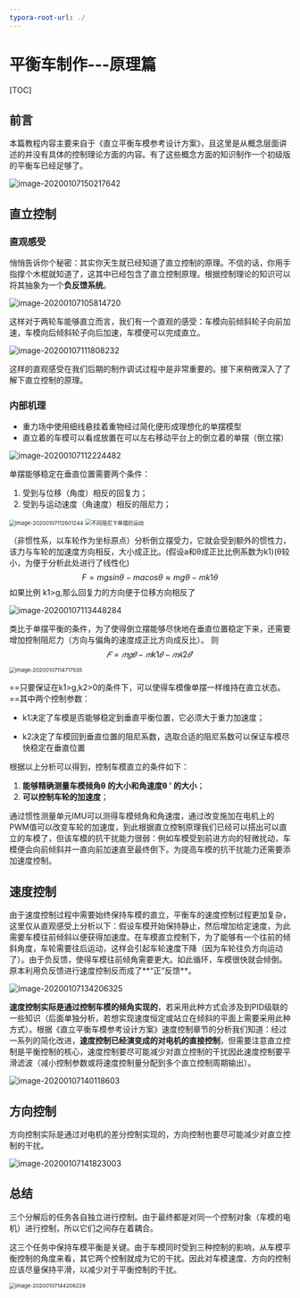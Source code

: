 ```yaml
---
typora-root-url: ./
---
```


# 平衡车制作---原理篇

[TOC]

## 前言

本篇教程内容主要来自于《直立平衡车模参考设计方案》，且这里是从概念层面讲述的并没有具体的控制理论方面的内容。有了这些概念方面的知识制作一个初级版的平衡车已经足够了。



![image-20200107150217642](images/image-20200107150217642.png)

## 直立控制

### 直观感受

悄悄告诉你个秘密：其实你天生就已经知道了直立控制的原理。不信的话，你用手指撑个木棍就知道了，这其中已经包含了直立控制原理。根据控制理论的知识可以将其抽象为一个**负反馈系统**。

![image-20200107105814720](images/image-20200107105814720.png)

这样对于两轮车能够直立而言，我们有一个直观的感受：车模向前倾斜轮子向前加速，车模向后倾斜轮子向后加速，车模便可以完成直立。

![image-20200107111808232](images/image-20200107111808232.png)

这样的直观感受在我们后期的制作调试过程中是非常重要的。接下来稍微深入了了解下直立控制的原理。

### 内部机理

- 重力场中使用细线悬挂着重物经过简化便形成理想化的单摆模型
- 直立着的车模可以看成放置在可以左右移动平台上的倒立着的单摆（倒立摆）

![image-20200107112224482](./images/image-20200107112224482.png)

单摆能够稳定在垂直位置需要两个条件：

1. 受到与位移（角度）相反的回复力；
2. 受到与运动速度（角速度）相反的阻尼力；

<img src="./images/image-20200107112601244.png" alt="image-20200107112601244" style="zoom: 67%;" /> <img src="./images/image-20200107113022137.png" alt="不同阻尼下单摆的运动" style="zoom: 67%;" />

（非惯性系，以车轮作为坐标原点）分析倒立摆受力，它就会受到额外的惯性力，该力与车轮的加速度方向相反，大小成正比。(假设a和θ成正比比例系数为k1)(θ较小，为便于分析此处进行了线性化)
$$
F = mgsinθ - macosθ ≈ mgθ - mk1θ
$$
如果比例 k1>g,那么回复力的方向便于位移方向相反了 

![image-20200107113448284](images/image-20200107113448284.png)

类比于单摆平衡的条件，为了使得倒立摆能够尽快地在垂直位置稳定下来，还需要增加控制阻尼力（方向与偏角的速度成正比方向成反比）。 则
$$
𝐹=𝑚𝑔𝜃−𝑚k1𝜃−𝑚𝑘2𝜃’
$$
​                                                     <img src="images/image-20200107114717535.png" alt="image-20200107114717535" style="zoom:67%;" />

==只要保证在k1>g,k2>0的条件下，可以使得车模像单摆一样维持在直立状态。==其中两个控制参数：

- k1决定了车模是否能够稳定到垂直平衡位置，它必须大于重力加速度；

- k2决定了车模回到垂直位置的阻尼系数，选取合适的阻尼系数可以保证车模尽快稳定在垂直位置 

根据以上分析可以得到，控制车模直立的条件如下：

1. **能够精确测量车模倾角θ 的大小和角速度θ ' 的大小**；
2. **可以控制车轮的加速度**； 

通过惯性测量单元IMU可以测得车模倾角和角速度，通过改变施加在电机上的PWM值可以改变车轮的加速度，到此根据直立控制原理我们已经可以搭出可以直立的车模了，但该车模的抗干扰能力很弱：例如车模受到前进方向的轻微扰动，车模便会向前倾斜并一直向前加速直至最终倒下。为提高车模的抗干扰能力还需要添加速度控制。

## 速度控制

由于速度控制过程中需要始终保持车模的直立，平衡车的速度控制过程更加复杂，这里仅从直观感受上分析以下：假设车模开始保持静止，然后增加给定速度，为此需要车模往前倾斜以便获得加速度。在车模直立控制下，为了能够有一个往前的倾斜角度，车轮需要往后运动，这样会引起车轮速度下降（因为车轮往负方向运动了）。由于负反馈，使得车模往前倾角需要更大。如此循环，车模很快就会倾倒。原本利用负反馈进行速度控制反而成了**“正”反馈**。  

![image-20200107134206325](images/image-20200107134206325.png)

**速度控制实际是通过控制车模的倾角实现的**，若采用此种方式会涉及到PID级联的一些知识（后面单独分析，若想实现速度恒定或站立在倾斜的平面上需要采用此种方式）。根据《直立平衡车模参考设计方案》速度控制章节的分析我们知道：经过一系列的简化改进，**速度控制已经演变成的对电机的直接控制**，但需要注意直立控制是平衡控制的核心，速度控制要尽可能减少对直立控制的干扰因此速度控制要平滑滤波（减小控制参数或将速度控制量分配到多个直立控制周期输出）。

![image-20200107140118603](images/image-20200107140118603.png)

## 方向控制

方向控制实际是通过对电机的差分控制实现的，方向控制也要尽可能减少对直立控制的干扰。

![image-20200107141823003](images/image-20200107141823003.png)

## 总结

三个分解后的任务各自独立进行控制。由于最终都是对同一个控制对象（车模的电机）进行控制，所以它们之间存在着耦合。

这三个任务中保持车模平衡是关键。由于车模同时受到三种控制的影响，从车模平衡控制的角度来看，其它两个控制就成为它的干扰。因此对车模速度、方向的控制应该尽量保持平滑，以减少对于平衡控制的干扰。 

<img src="images/image-20200107144206229.png" alt="image-20200107144206229" style="zoom:67%;" />

